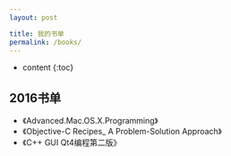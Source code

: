 ```yaml
---
layout: post

title: 我的书单
permalink: /books/
---
```


* content
{:toc}


2016书单
-----------------------------------------------------------------

+ 《Advanced.Mac.OS.X.Programming》
+ 《Objective-C Recipes_ A Problem-Solution Approach》
+ 《C++ GUI Qt4编程第二版》



